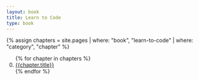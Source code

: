 ```yaml
---
layout: book
title: Learn to Code
type: book
---
```


{% assign chapters = site.pages | where: "book", "learn-to-code" | where: "category", "chapter" %}
<ol start="0">
{% for chapter in chapters %}
  <li><a href="{{ chapter.url }}">{{chapter.title}}</a></li>
{% endfor %}
</ol>
